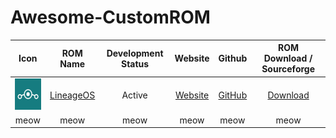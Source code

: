 # Awesome-CustomROM

<!-- Contribution Format -->
<!-- |    meow    |    meow    |        meow        |  meow   |  meow  |            meow            | -->

|                          Icon                          |              ROM Name               | Development Status |              Website              |                 Github                 |         ROM Download / Sourceforge          |
| :----------------------------------------------------: | :---------------------------------: | :----------------: | :-------------------------------: | :------------------------------------: | :-----------------------------------------: |
| <img src="Icons/lineageos.png" width="50" height="50"> | [LineageOS](https://lineageos.org/) |       Active       | [Website](https://lineageos.org/) | [GitHub](https://github.com/LineageOS) | [Download](https://download.lineageos.org/) |
|                          meow                          |                meow                 |        meow        |               meow                |                  meow                  |                    meow                     |
